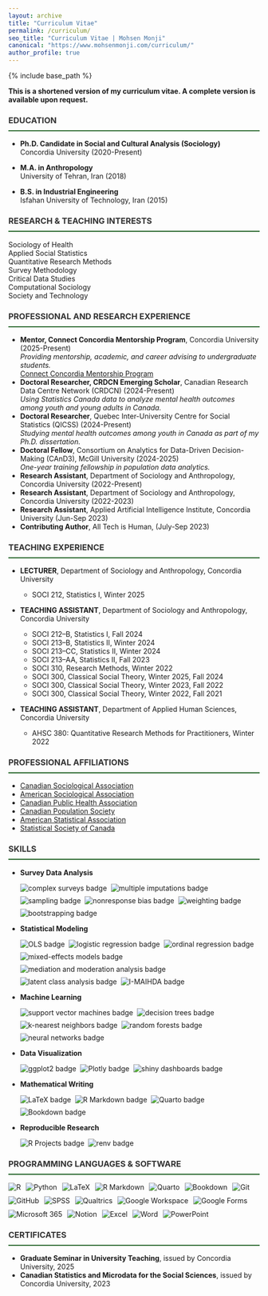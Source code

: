 ```yaml
---
layout: archive
title: "Curriculum Vitae"
permalink: /curriculum/
seo_title: "Curriculum Vitae | Mohsen Monji"
canonical: "https://www.mohsenmonji.com/curriculum/"
author_profile: true
---
```

{% include base_path %}

**This is a shortened version of my curriculum vitae. A complete version is available upon request.**

<style>
  h3 {
    border-bottom: 2px solid #1B5E20; /* Accessible Dark Green */
    font-weight: bold;
    padding-bottom: 10px; /* Space between text and the line */
    color: #333; /* Dark Gray Text */
  }
</style>


### <i class="fas fa-graduation-cap"></i> EDUCATION

  - **Ph.D. Candidate in Social and Cultural Analysis (Sociology)**  
  Concordia University (2020-Present)   
  
- **M.A. in Anthropology**  
  University of Tehran, Iran (2018)  

- **B.S. in Industrial Engineering**  
  Isfahan University of Technology, Iran (2015)  


<!-- RESEARCH INTERESTS -->
<h3><i class="fas fa-lightbulb"></i> RESEARCH & TEACHING INTERESTS</h3>
<div>
  <i class="fas fa-pills" style="color: #1B5E20;"></i> Sociology of Health<br>
  <i class="fas fa-chart-line" style="color: #1B5E20;"></i> Applied Social Statistics<br>
  <i class="fas fa-table" style="color: #1B5E20;"></i> Quantitative Research Methods<br>
  <i class="fas fa-poll-h" style="color: #1B5E20;"></i> Survey Methodology<br>
  <i class="fas fa-database" style="color: #1B5E20;"></i> Critical Data Studies<br>
  <i class="fas fa-brain" style="color: #1B5E20;"></i> Computational Sociology<br>
  <i class="fas fa-microchip" style="color: #1B5E20;"></i> Society and Technology
</div>


### <i class="fas fa-briefcase"></i> PROFESSIONAL AND RESEARCH EXPERIENCE
- **Mentor, Connect Concordia Mentorship Program**, Concordia University (2025-Present)  
  *Providing mentorship, academic, and career advising to undergraduate students.*  
  [Connect Concordia Mentorship Program](https://www.concordia.ca/academics/experiential-learning/students/connect.html)
- **Doctoral Researcher, CRDCN Emerging Scholar**, Canadian Research Data Centre Network (CRDCN) (2024-Present)  
  *Using Statistics Canada data to analyze mental health outcomes among youth and young adults in Canada.*
- **Doctoral Researcher**, Quebec Inter-University Centre for Social Statistics (QICSS) (2024-Present)  
  *Studying mental health outcomes among youth in Canada as part of my Ph.D. dissertation.*
- **Doctoral Fellow**, Consortium on Analytics for Data-Driven Decision-Making (CAnD3), McGill University (2024-2025)  
  *One-year training fellowship in population data analytics.*
- **Research Assistant**, Department of Sociology and Anthropology, Concordia University (2022-Present)   
- **Research Assistant**, Department of Sociology and Anthropology, Concordia University (2022-2023)  
- **Research Assistant**, Applied Artificial Intelligence Institute, Concordia University (Jun-Sep 2023)
- **Contributing Author**, All Tech is Human, (July-Sep 2023)  
  
### <i class="fas fa-chalkboard-teacher"></i> TEACHING EXPERIENCE

- **LECTURER**, Department of Sociology and Anthropology, Concordia University  
  - SOCI 212, Statistics I, Winter 2025  

- **TEACHING ASSISTANT**, Department of Sociology and Anthropology, Concordia University  

  - SOCI 212–B, Statistics I, Fall 2024
  - SOCI 213–B, Statistics II, Winter 2024
  - SOCI 213–CC, Statistics II, Winter 2024
  - SOCI 213–AA, Statistics II, Fall 2023
  - SOCI 310, Research Methods, Winter 2022  
  - SOCI 300, Classical Social Theory, Winter 2025, Fall 2024  
  - SOCI 300, Classical Social Theory, Winter 2023, Fall 2022  
  - SOCI 300, Classical Social Theory, Winter 2022, Fall 2021  

- **TEACHING ASSISTANT**, Department of Applied Human Sciences, Concordia University  
  
  - AHSC 380: Quantitative Research Methods for Practitioners, Winter 2022

### <i class="fas fa-users"></i> PROFESSIONAL AFFILIATIONS

- [Canadian Sociological Association](https://www.csa-scs.ca)  
- [American Sociological Association](https://www.asanet.org)  
- [Canadian Public Health Association](https://www.cpha.ca)  
- [Canadian Population Society](https://www.canpopsoc.ca)  
- [American Statistical Association](https://www.amstat.org)  
- [Statistical Society of Canada](https://ssc.ca/en)  

### <i class="fas fa-chart-bar"></i> SKILLS

- **Survey Data Analysis**  
  <div style="display: flex; flex-wrap: wrap; gap: 8px;">
    <img src="https://img.shields.io/badge/complex%20surveys-blue" alt="complex surveys badge">
    <img src="https://img.shields.io/badge/multiple%20imputations-blue" alt="multiple imputations badge">
    <img src="https://img.shields.io/badge/sampling-blue" alt="sampling badge">
    <img src="https://img.shields.io/badge/nonresponse%20bias-blue" alt="nonresponse bias badge">
    <img src="https://img.shields.io/badge/weighting-blue" alt="weighting badge">
    <img src="https://img.shields.io/badge/bootstrapping-blue" alt="bootstrapping badge">
  </div>

- **Statistical Modeling**  
  <div style="display: flex; flex-wrap: wrap; gap: 8px;">
    <img src="https://img.shields.io/badge/OLS-blue" alt="OLS badge">
    <img src="https://img.shields.io/badge/logistic%20regression-blue" alt="logistic regression badge">
    <img src="https://img.shields.io/badge/ordinal%20regression-blue" alt="ordinal regression badge">
    <img src="https://img.shields.io/badge/mixed%2Deffects%20models-blue" alt="mixed-effects models badge">
    <img src="https://img.shields.io/badge/mediation%20and%20moderation%20analysis-blue" alt="mediation and moderation analysis badge">
    <img src="https://img.shields.io/badge/latent%20class%20analysis-blue" alt="latent class analysis badge">
    <img src="https://img.shields.io/badge/I%2DMAIHDA-blue" alt="I-MAIHDA badge">
  </div>

- **Machine Learning**  
  <div style="display: flex; flex-wrap: wrap; gap: 8px;">
    <img src="https://img.shields.io/badge/support%20vector%20machines-blue" alt="support vector machines badge">
    <img src="https://img.shields.io/badge/decision%20trees-blue" alt="decision trees badge">
    <img src="https://img.shields.io/badge/k%2Dnearest%20neighbors-blue" alt="k-nearest neighbors badge">
    <img src="https://img.shields.io/badge/random%20forests-blue" alt="random forests badge">
    <img src="https://img.shields.io/badge/neural%20networks-blue" alt="neural networks badge">
  </div>

- **Data Visualization**  
  <div style="display: flex; flex-wrap: wrap; gap: 8px;">
    <img src="https://img.shields.io/badge/ggplot2-blue" alt="ggplot2 badge">
    <img src="https://img.shields.io/badge/Plotly-blue" alt="Plotly badge">
    <img src="https://img.shields.io/badge/shiny%20dashboards-blue" alt="shiny dashboards badge">
  </div>

- **Mathematical Writing**  
  <div style="display: flex; flex-wrap: wrap; gap: 8px;">
    <img src="https://img.shields.io/badge/LaTeX-blue" alt="LaTeX badge">
    <img src="https://img.shields.io/badge/R%20Markdown-blue" alt="R Markdown badge">
    <img src="https://img.shields.io/badge/Quarto-blue" alt="Quarto badge">
    <img src="https://img.shields.io/badge/Bookdown-blue" alt="Bookdown badge">
  </div>

- **Reproducible Research**  
  <div style="display: flex; flex-wrap: wrap; gap: 8px;">
    <img src="https://img.shields.io/badge/R%20Projects-blue" alt="R Projects badge">
    <img src="https://img.shields.io/badge/renv-blue" alt="renv badge">
  </div>


<h3><i class="fab fa-r-project"></i> PROGRAMMING LANGUAGES & SOFTWARE</h3>
<div style="display: flex; flex-wrap: wrap; gap: 10px; align-items: center;">
  <img src="https://img.shields.io/badge/-R-blue?logo=R&logoColor=white" alt="R">
  <img src="https://img.shields.io/badge/-Python-yellow?logo=Python&logoColor=white" alt="Python">
  <img src="https://img.shields.io/badge/-LaTeX-blue?logo=latex&logoColor=white" alt="LaTeX">
  <img src="https://img.shields.io/badge/-R%20Markdown-blue?logo=R&logoColor=white" alt="R Markdown">
  <img src="https://img.shields.io/badge/-Quarto-blueviolet?logo=quarto&logoColor=white" alt="Quarto">
  <img src="https://img.shields.io/badge/-Bookdown-darkgreen?logo=r&logoColor=white" alt="Bookdown">
  <img src="https://img.shields.io/badge/-Git-orange?logo=git&logoColor=white" alt="Git">
  <img src="https://img.shields.io/badge/-GitHub-black?logo=github&logoColor=white" alt="GitHub">
  <img src="https://img.shields.io/badge/-SPSS-lightblue" alt="SPSS">
  <img src="https://img.shields.io/badge/-Qualtrics-purple" alt="Qualtrics">
  <img src="https://img.shields.io/badge/-Google%20Workspace-blue?logo=googleworkspace&logoColor=white" alt="Google Workspace">
  <img src="https://img.shields.io/badge/-Google%20Forms-green?logo=googleforms&logoColor=white" alt="Google Forms">
  <img src="https://img.shields.io/badge/-Microsoft%20365-blue?logo=microsoftoffice&logoColor=white" alt="Microsoft 365">
  <img src="https://img.shields.io/badge/-Notion-black?logo=notion&logoColor=white" alt="Notion">
  <img src="https://img.shields.io/badge/-Excel-green?logo=microsoftexcel&logoColor=white" alt="Excel">
  <img src="https://img.shields.io/badge/-Word-blue?logo=microsoftword&logoColor=white" alt="Word">
  <img src="https://img.shields.io/badge/-PowerPoint-orange?logo=microsoftpowerpoint&logoColor=white" alt="PowerPoint">
</div>



### <i class="fas fa-award"></i> CERTIFICATES


- **Graduate Seminar in University Teaching**, issued by Concordia University, 2025
- **Canadian Statistics and Microdata for the Social Sciences**, issued by Concordia University, 2023  

